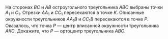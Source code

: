 На  сторонах  $BC$   и  $AB$   остроугольного  треугольника $ABC$ выбраны точки ${{A}_{1}}$  и ${{C}_{1}}$. Отрезки  $A{{A}_{1}}$ и  $C{{C}_{1}}$ пересекаются в точке $K$. Описанные окружности треугольников  $A{{A}_{1}}B$ и  $C{{C}_{1}}B$ пересекаются в точке $P$. Оказалось, что точка $P$ — центр вписанной  окружности  треугольника  $AKC$.  Докажите,  что $P$ — ортоцентр треугольника $ABC$.
